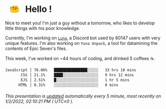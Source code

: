 <h1>   <img src="./spoink.gif" style="vertical-align:middle;" width="30px">   Hello ! </h1>

Nice to meet you! I'm just a guy without a tomorrow, who likes to develop little things with his poor knowledge.

Currently, I'm working on <a href='https://github.com/Asgarrrr/Luna'>`Luna`</a>, a Discord bot used by 60147 users with very unique features. I'm also working on `Yuna Unpack`, a tool for datamining the contents of Epic Seven's files.

This week, I've worked on ~44 hours of coding, and drinked 5 coffees ☕.

```
JavaScript │ 76.06%   ███████████████░░░░░   33 hrs 10 mins
       CSS │ 21.1%    ████░░░░░░░░░░░░░░░░   9 hrs 12 mins
       EJS │ 2.51%    █░░░░░░░░░░░░░░░░░░░   1 hr 5 mins
      HTML │ 0.31%    ░░░░░░░░░░░░░░░░░░░░   8 mins
```

###### This presentation is [updated](https://github.com/Asgarrrr) automatically every 5 minute, most recently on 1/2/2022, 02:10:21 PM ( UTC±0 ).
